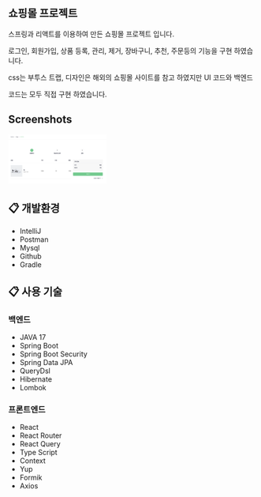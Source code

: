 쇼핑몰 프로젝트
-------------------
스프링과 리액트를 이용하여 만든 쇼핑몰 프로젝트 입니다.

로그인, 회원가입, 상품 등록, 관리, 제거, 장바구니, 추천, 주문등의 기능을 구현 하였습니다.

css는 부투스 트랩, 디자인은 해외의 쇼핑몰 사이트를 참고 하였지만 UI 코드와 백엔드

코드는 모두 직접 구현 하였습니다.

Screenshots
-----------------
<div>
 <img width="200" src="/imgs/1.png" alt="쇼핑몰">
</div>

## :clipboard: 개발환경
* IntelliJ
* Postman
* Mysql
* Github
* Gradle

## :clipboard: 사용 기술
### 백엔드
* JAVA 17
* Spring Boot
* Spring Boot Security
* Spring Data JPA
* QueryDsl
* Hibernate
* Lombok

### 프론트엔드
* React
* React Router
* React Query
* Type Script
* Context
* Yup
* Formik
* Axios

